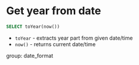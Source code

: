 # Get year from date

```sql
SELECT toYear(now())
```

- `toYear` - extracts year part from given date/time
- `now()` - returns current date/time

group: date_format


